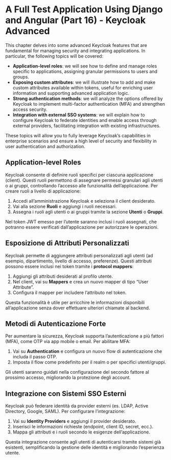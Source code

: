 # A Full Test Application Using Django and Angular (Part 16) - Keycloak Advanced

This chapter delves into some advanced Keycloak features that are fundamental for managing security and integrating applications. In particular, the following topics will be covered:

- **Application-level roles**: we will see how to define and manage roles specific to applications, assigning granular permissions to users and groups.
- **Exposing custom attributes**: we will illustrate how to add and make custom attributes available within tokens, useful for enriching user information and supporting advanced application logic.
- **Strong authentication methods**: we will analyze the options offered by Keycloak to implement multi-factor authentication (MFA) and strengthen access security.
- **Integration with external SSO systems**: we will explain how to configure Keycloak to federate identities and enable access through external providers, facilitating integration with existing infrastructures.

These topics will allow you to fully leverage Keycloak’s capabilities in enterprise scenarios and ensure a high level of security and flexibility in user authentication and authorization.

## Application-level Roles

Keycloak consente di definire ruoli specifici per ciascuna applicazione (client). Questi ruoli permettono di assegnare permessi granulari agli utenti o ai gruppi, controllando l’accesso alle funzionalità dell’applicazione. Per creare ruoli a livello di applicazione:

1. Accedi all’amministrazione Keycloak e seleziona il client desiderato.
2. Vai alla sezione **Ruoli** e aggiungi i ruoli necessari.
3. Assegna i ruoli agli utenti o ai gruppi tramite la sezione **Utenti** o **Gruppi**.

Nel token JWT emesso per l’utente saranno inclusi i ruoli assegnati, che potranno essere verificati dall’applicazione per autorizzare le operazioni.

## Esposizione di Attributi Personalizzati

Keycloak permette di aggiungere attributi personalizzati agli utenti (ad esempio, dipartimento, livello di accesso, preferenze). Questi attributi possono essere inclusi nei token tramite i **protocol mappers**:

1. Aggiungi gli attributi desiderati al profilo utente.
2. Nel client, vai su **Mappers** e crea un nuovo mapper di tipo “User Attribute”.
3. Configura il mapper per includere l’attributo nel token.

Questa funzionalità è utile per arricchire le informazioni disponibili all’applicazione senza dover effettuare ulteriori chiamate al backend.

## Metodi di Autenticazione Forte

Per aumentare la sicurezza, Keycloak supporta l’autenticazione a più fattori (MFA), come OTP via app mobile o email. Per abilitare MFA:

1. Vai su **Authentication** e configura un nuovo flow di autenticazione che includa il passo OTP.
2. Imposta il flow come predefinito per il realm o per specifici utenti/gruppi.

Gli utenti saranno guidati nella configurazione del secondo fattore al prossimo accesso, migliorando la protezione degli account.

## Integrazione con Sistemi SSO Esterni

Keycloak può federare identità da provider esterni (es. LDAP, Active Directory, Google, SAML). Per configurare l’integrazione:

1. Vai su **Identity Providers** e aggiungi il provider desiderato.
2. Inserisci le informazioni richieste (endpoint, client ID, secret, ecc.).
3. Mappa gli attributi e i ruoli secondo le esigenze dell’applicazione.

Questa integrazione consente agli utenti di autenticarsi tramite sistemi già esistenti, semplificando la gestione delle identità e migliorando l’esperienza utente.
